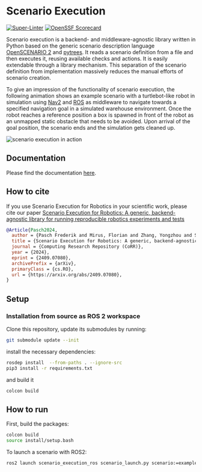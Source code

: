 # Scenario Execution

[![Super-Linter](https://github.com/IntelLabs/Scenario_Execution/actions/workflows/scan.yml/badge.svg)](https://github.com/marketplace/actions/super-linter)
[![OpenSSF Scorecard](https://api.scorecard.dev/projects/github.com/IntelLabs/scenario_execution/badge)](https://scorecard.dev/viewer/?uri=github.com/IntelLabs/scenario_execution)

Scenario execution is a backend- and middleware-agnostic library written in Python based on the generic scenario description language [OpenSCENARIO 2](https://www.asam.net/static_downloads/public/asam-openscenario/2.0.0/welcome.html) and [pytrees](https://py-trees.readthedocs.io/en/devel/).
It reads a scenario definition from a file and then executes it, reusing available checks and actions. It is easily extendable through a library mechanism.
This separation of the scenario definition from implementation massively reduces the manual efforts of scenario creation.

To give an impression of the functionality of scenario execution, the following animation shows an example scenario with a turtlebot-like robot in simulation using [Nav2](https://github.com/ros-planning/navigation2) and [ROS](https://ros.org/) as middleware to navigate towards a specified navigation goal in a simulated warehouse environment.
Once the robot reaches a reference position a box is spawned in front of the robot as an unmapped static obstacle that needs to be avoided.
Upon arrival of the goal position, the scenario ends and the simulation gets cleaned up.

![scenario execution in action](docs/images/scenario.gif "in action")

## Documentation

Please find the documentation [here](https://intellabs.github.io/scenario_execution).

## How to cite

If you use Scenario Execution for Robotics in your scientific work, please cite our paper [Scenario Execution for Robotics: A generic, backend-agnostic library for running reproducible robotics experiments and tests](https://arxiv.org/pdf/2409.07080)

```bibtex
@Article{Pasch2024,
  author = {Pasch Frederik and Mirus, Florian and Zhang, Yongzhou and Scholl, Kay-Ulrich},
  title = {Scenario Execution for Robotics: A generic, backend-agnostic library for running reproducible robotics experiments and tests},
  journal = {Computing Research Repository (CoRR)},
  year = {2024},
  eprint = {2409.07080},
  archivePrefix = {arXiv},
  primaryClass = {cs.RO},
  url = {https://arxiv.org/abs/2409.07080},
}
```

## Setup

### Installation from source as ROS 2 workspace

Clone this repository, update its submodules by running:

```bash
git submodule update --init
```

install the necessary dependencies:

```bash
rosdep install  --from-paths . --ignore-src
pip3 install -r requirements.txt
```

and build it

```bash
colcon build
```

## How to run

First, build the packages:

```bash
colcon build
source install/setup.bash
```

To launch a scenario with ROS2:

```bash
ros2 launch scenario_execution_ros scenario_launch.py scenario:=examples/example_scenario/hello_world.osc live_tree:=True
```

